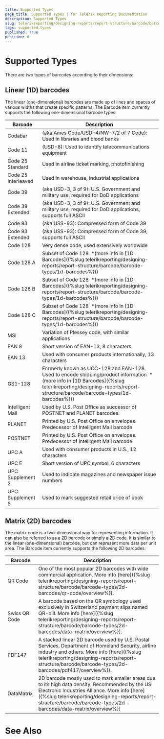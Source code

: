 ```yaml
---
title: Supported Types
page_title: Supported Types | for Telerik Reporting Documentation
description: Supported Types
slug: telerikreporting/designing-reports/report-structure/barcode/barcode-types/supported-types
tags: supported,types
published: True
position: 0
---
```


# Supported Types



There are two types of barcodes according to their dimensions:

## Linear (1D) barcodes

The linear (one-dimensional) barcodes are made up of lines and spaces of various widths that create specific patterns. The Barcode item currently supports the following one-dimensional barcode types:         




| Barcode | Description |
| ------ | ------ |
|Codabar|(aka Ames Code/USD-4/NW-7/2 of 7 Code): Used in libraries and blood banks|
|Code 11|(USD-8): Used to identify telecommunications equipment|
|Code 25 Standard|Used in airline ticket marking, photofinishing|
|Code 25 Interleaved|Used in warehouse, industrial applications|
|Code 39|(aka USD-3, 3 of 9): U.S. Government and military use, required for DoD applications|
|Code 39 Extended|(aka USD-3, 3 of 9): U.S. Government and military use, required for DoD applications, supports full ASCII|
|Code 93|(aka USS-93): Compressed form of Code 39|
|Code 93 Extended|(aka USS-93): Compressed form of Code 39, supports full ASCII|
|Code 128|Very dense code, used extensively worldwide|
|Code 128 A|Subset of Code 128  *(more info in [1D Barcodes]({%slug telerikreporting/designing-reports/report-structure/barcode/barcode-types/1d-barcodes%}))|
|Code 128 B|Subset of Code 128  *(more info in [1D Barcodes]({%slug telerikreporting/designing-reports/report-structure/barcode/barcode-types/1d-barcodes%}))|
|Code 128 C|Subset of Code 128  *(more info in [1D Barcodes]({%slug telerikreporting/designing-reports/report-structure/barcode/barcode-types/1d-barcodes%}))|
|MSI|Variation of Plessey code, with similar applications|
|EAN 8|Short version of EAN-13, 8 characters|
|EAN 13|Used with consumer products internationally, 13 characters|
|GS1-128|Formerly known as UCC-128 and EAN-128. Used to encode shipping/product information  *(more info in [1D Barcodes]({%slug telerikreporting/designing-reports/report-structure/barcode/barcode-types/1d-barcodes%}))|
|Intelligent Mail|Used by U.S. Post Office as successor of POSTNET and PLANET barcodes.|
|PLANET|Printed by U.S. Post Office on envelopes. Predecessor of Intelligent Mail barcode|
|POSTNET|Printed by U.S. Post Office on envelopes. Predecessor of Intelligent Mail barcode|
|UPC A|Used with consumer products in U.S., 12 characters|
|UPC E|Short version of UPC symbol, 6 characters|
|UPC Supplement 2|Used to indicate magazines and newspaper issue numbers|
|UPC Supplement 5|Used to mark suggested retail price of book|




## Matrix (2D) barcodes

The matrix code is a two-dimensional way for representing information. It can also be referred to as a 2D barcode or simply a 2D code.           It is similar to the linear (one-dimensional) barcode, but can represent more data per unit area. The Barcode item currently supports the following 2D barcodes:         


| Barcode | Description |
| ------ | ------ |
|QR Code|One of the most popular 2D barcodes with wide commercial application. More info [here]({%slug telerikreporting/designing-reports/report-structure/barcode/barcode-types/2d-barcodes/qr-code/overview%}).|
|Swiss QR Code|A barcode based on the QR symbology used exclusively in Switzerland payment slips named QR-bill. More info [here]({%slug telerikreporting/designing-reports/report-structure/barcode/barcode-types/2d-barcodes/data-matrix/overview%}).|
|PDF147|A stacked linear 2D barcode used by U.S. Postal Services, Department of Homeland Security, airline industry and others. More info [here]({%slug telerikreporting/designing-reports/report-structure/barcode/barcode-types/2d-barcodes/pdf417/overview%}).|
|DataMatrix|2D barcode mostly used to mark smaller areas due to its high data density. Recommended by the US Electronic Industries Alliance. More info [here]({%slug telerikreporting/designing-reports/report-structure/barcode/barcode-types/2d-barcodes/data-matrix/overview%})|




# See Also

